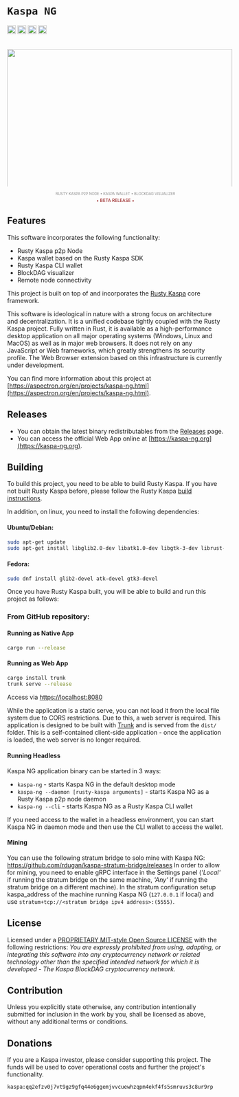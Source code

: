# `Kaspa NG`

[<img alt="github" src="https://img.shields.io/badge/github-aspectron/kaspa--ng-8da0cb?style=for-the-badge&labelColor=555555&color=8da0cb&logo=github" height="20">](https://github.com/aspectron/kaspa-ng)
<img src="https://img.shields.io/badge/platform-native-informational?style=for-the-badge&color=50a0f0" height="20">
<img src="https://img.shields.io/badge/platform-wasm32-informational?style=for-the-badge&color=50a0f0" height="20">
<img src="https://img.shields.io/github/actions/workflow/status/aspectron/kaspa-ng/ci.yaml?style=for-the-badge" height="20">

<p align="center" style="margin:32px auto 0px auto;text-align:center;font-size:10px;color:#888;">
<img src="https://aspectron.org/images/projects/kaspa-ng-screen-01.png" style="display:block;max-height:320px;max-width:524px;width:524px;height:auto;object-fit:cover;margin: 0px auto 0px auto;"><br/><sup>RUSTY KASPA P2P NODE &bull; KASPA WALLET &bull; BLOCKDAG VISUALIZER</sup></p>

<p align="center" style="margin:4px 0px;text-align:center;font-size:10px;color:#800;">
&bull; BETA RELEASE &bull;
</p>

## Features

This software incorporates the following functionality:
- Rusty Kaspa p2p Node
- Kaspa wallet based on the Rusty Kaspa SDK
- Rusty Kaspa CLI wallet
- BlockDAG visualizer
- Remote node connectivity

This project is built on top of and incorporates the [Rusty Kaspa](https://github.com/kaspanet/rusty-kaspa) core framework.

This software is ideological in nature with a strong focus on architecture and decentralization. It is a unified codebase tightly coupled with the Rusty Kaspa project. Fully written in Rust, it is available as a high-performance desktop application on all major operating systems (Windows, Linux and MacOS) as well as in major web browsers. It does not rely on any JavaScript or Web frameworks, which greatly strengthens its security profile. The Web Browser extension based on this infrastructure is currently under development.

You can find more information about this project at [https://aspectron.org/en/projects/kaspa-ng.html](https://aspectron.org/en/projects/kaspa-ng.html).

## Releases

- You can obtain the latest binary redistributables from the [Releases](https://github.com/aspectron/kaspa-ng/releases) page.
- You can access the official Web App online at [https://kaspa-ng.org](https://kaspa-ng.org).

## Building

To build this project, you need to be able to build Rusty Kaspa. If you have not built Rusty Kaspa before, please follow the Rusty Kaspa [build instructions](https://github.com/kaspanet/rusty-kaspa/blob/master/README.md).

In addition, on linux, you need to install the following dependencies:

#### Ubuntu/Debian:
```bash
sudo apt-get update
sudo apt-get install libglib2.0-dev libatk1.0-dev libgtk-3-dev librust-atk-dev
```

#### Fedora:
```bash
sudo dnf install glib2-devel atk-devel gtk3-devel
```

Once you have Rusty Kaspa built, you will be able to build and run this project as follows:

### From GitHub repository:

#### Running as Native App
```bash
cargo run --release
```

#### Running as Web App
```bash
cargo install trunk
trunk serve --release
```
Access via [https://localhost:8080](https://localhost:8080)

While the application is a static serve, you can not load it from the local file system due to CORS restrictions. Due to this, a web server is required. This application is designed to be built with [Trunk](https://trunkrs.dev/) and is served from the `dist/` folder.  This is a self-contained client-side application - once the application is loaded, the web server is no longer required.

#### Running Headless

Kaspa NG application binary can be started in 3 ways:
- `kaspa-ng` - starts Kaspa NG in the default desktop mode
- `kaspa-ng --daemon [rusty-kaspa arguments]` - starts Kaspa NG as a Rusty Kaspa p2p node daemon
- `kaspa-ng --cli` - starts Kaspa NG as a Rusty Kaspa CLI wallet

If you need access to the wallet in a headless environment, you can start Kaspa NG in daemon mode and then use the CLI wallet to access the wallet.

#### Mining

You can use the following stratum bridge to solo mine with Kaspa NG: https://github.com/rdugan/kaspa-stratum-bridge/releases
In order to allow for mining, you need to enable gRPC interface in the Settings panel (*'Local'* if running the stratum bridge on the same machine, *'Any'* if running the stratum bridge on a different machine).
In the stratum configuration setup kaspa_address of the machine running Kaspa NG (`127.0.0.1` if local) and use `stratum+tcp://<stratum bridge ipv4 address>:(5555)`.

## License

Licensed under a [PROPRIETARY MIT-style Open Source LICENSE](LICENSE) with the following restrictions: 
_You are expressly prohibited from using, adapting, or integrating this software into any cryptocurrency network or related technology other than the specified intended network for which it is developed - The Kaspa BlockDAG cryptocurrency network._

## Contribution

Unless you explicitly state otherwise, any contribution intentionally submitted
for inclusion in the work by you, shall be licensed as above, without any
additional terms or conditions.

## Donations

If you are a Kaspa investor, please consider supporting this project. The funds will be used to cover operational costs and further the project's functionality. 

`kaspa:qq2efzv0j7vt9gz9gfq44e6ggemjvvcuewhzqpm4ekf4fs5smruvs3c8ur9rp`

